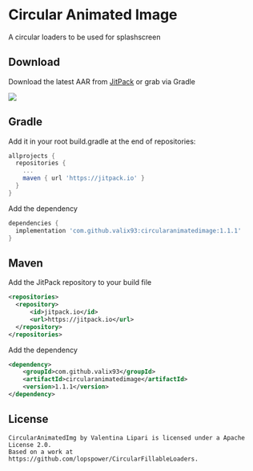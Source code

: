 Circular Animated Image
=======

A circular loaders to be used for splashscreen

Download
--------

Download the latest AAR from [JitPack][2] or grab via Gradle

[![](https://jitpack.io/v/valix93/circularanimatedimage.svg)](https://jitpack.io/#valix93/circularanimatedimage)


## Gradle

Add it in your root build.gradle at the end of repositories:

```groovy
allprojects {
  repositories {
    ...
    maven { url 'https://jitpack.io' }
  }
}
```

Add the dependency

```groovy
dependencies {
  implementation 'com.github.valix93:circularanimatedimage:1.1.1'
}
  ```

## Maven

Add the JitPack repository to your build file

```xml
<repositories>
  <repository>
      <id>jitpack.io</id>
      <url>https://jitpack.io</url>
  </repository>
</repositories>
```
Add the dependency

```xml
<dependency>
    <groupId>com.github.valix93</groupId>
    <artifactId>circularanimatedimage</artifactId>
    <version>1.1.1</version>
</dependency>
```

License
--------

    CircularAnimatedImg by Valentina Lipari is licensed under a Apache License 2.0. 
    Based on a work at https://github.com/lopspower/CircularFillableLoaders.


 [1]: http://square.github.io/picasso/
 [2]: https://jitpack.io/#valix93/circularanimatedimage
